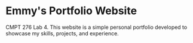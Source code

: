 # Emmy's Portfolio Website

CMPT 276 Lab 4. This website is a simple personal portfolio developed to showcase my skills, projects, and experience. 